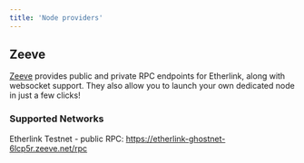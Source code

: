 ```yaml
---
title: 'Node providers'
---
```


## Zeeve

[Zeeve](https://www.zeeve.io/) provides public and private RPC endpoints for Etherlink, along with websocket support. They also allow you to launch your own dedicated node in just a few clicks!

### Supported Networks

Etherlink Testnet - public RPC: https://etherlink-ghostnet-6lcp5r.zeeve.net/rpc